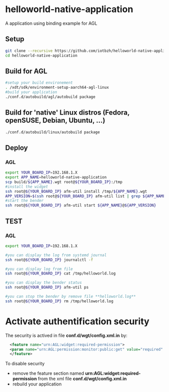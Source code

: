 # helloworld-native-application

A application using binding example for AGL

## Setup 

```bash
git clone --recursive https://github.com/iotbzh/helloworld-native-application.git
cd helloworld-native-application
```

## Build  for AGL

```bash
#setup your build environement
. /xdt/sdk/environment-setup-aarch64-agl-linux
#build your application
./conf.d/autobuild/agl/autobuild package
```

## Build for 'native' Linux distros (Fedora, openSUSE, Debian, Ubuntu, ...)

```bash
./conf.d/autobuild/linux/autobuild package
```

## Deploy

### AGL

```bash
export YOUR_BOARD_IP=192.168.1.X
export APP_NAME=helloworld-native-application
scp build/${APP_NAME}.wgt root@${YOUR_BOARD_IP}:/tmp
#install the widget
ssh root@${YOUR_BOARD_IP} afm-util install /tmp/${APP_NAME}.wgt
APP_VERSION=$(ssh root@${YOUR_BOARD_IP} afm-util list | grep ${APP_NAME}@ | cut -d"\"" -f4| cut -d"@" -f2)
#start the bender
ssh root@${YOUR_BOARD_IP} afm-util start ${APP_NAME}@${APP_VERSION}
```

## TEST

### AGL

```bash
export YOUR_BOARD_IP=192.168.1.X

#you can display the log from systemd journal
ssh root@${YOUR_BOARD_IP} journalctl -f

#you can display log from file
ssh root@${YOUR_BOARD_IP} cat /tmp/helloworld.log

#you can display the bender status
ssh root@${YOUR_BOARD_IP} afm-util ps

#you can stop the bender by remove file **helloworld.log**
ssh root@${YOUR_BOARD_IP} rm /tmp/helloworld.log
```

# Activate authentification security

The security is actived in file **conf.d/wgt/config.xml.in** by:

```xml
  <feature name="urn:AGL:widget:required-permission">
  <param name="urn:AGL:permission:monitor:public:get" value="required" />
  </feature>
```

To disable security

* remove the feature section named **urn:AGL:widget:required-permission** from the xml file **conf.d/wgt/config.xml.in**
* rebuild your application
